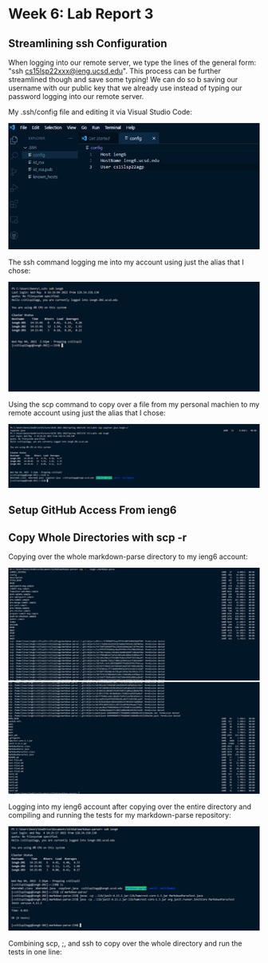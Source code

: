 # Week 6: Lab Report 3

## Streamlining ssh Configuration
When logging into our remote server, we type the lines of the general form: "ssh cs15lsp22xxx@ieng.ucsd.edu". This process can be further streamlined though and save some typing! We can do so b saving our username with our public key that we already use instead of typing our password logging into our remote server.

My .ssh/config file and editing it via Visual Studio Code:

![configEdit](lab5Screenshots/configEdit.png)

The ssh command logging me into my account using just the alias that I chose:

![ieng6Login](lab5Screenshots/ieng6Login.png)

Using the scp command to copy over a file from my personal machien to my remote account using just the alias that I chose:

![copyOverSuccess](lab5Screenshots/copyOverSuccess.png)


## Setup GitHub Access From ieng6


## Copy Whole Directories with scp -r
Copying over the whole markdown-parse directory to my ieng6 account:

![scprPt1](lab5Screenshots/scprPt1.png)
![scprPt2](lab5Screenshots/scprPt2.png)

Logging into my ieng6 account after copying over the entire directory and compiling and running the tests for my markdown-parse repository:

![runMarkdown](lab5Screenshots/runMarkdown.png)

Combining scp, ;, and ssh to copy over the whole directory and run the tests in one line:




